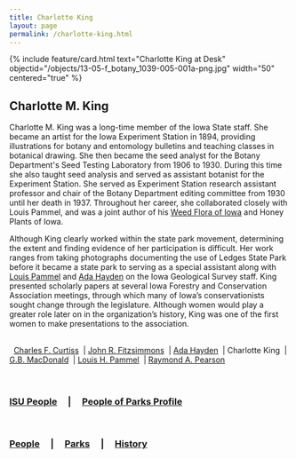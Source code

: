 ```yaml
---
title: Charlotte King
layout: page
permalink: /charlotte-king.html
---
```


{% include feature/card.html text="Charlotte King at Desk" objectid="/objects/13-05-f_botany_1039-005-001a-png.jpg" width="50" centered="true" %}


## Charlotte M. King

Charlotte M. King was a long-time member of the Iowa State staff. She became an artist for the Iowa Experiment Station in 1894, providing illustrations for botany and entomology bulletins and teaching classes in botanical drawing. She then became the seed analyst for the Botany Department's Seed Testing Laboratory from 1906 to 1930. During this time she also taught seed analysis and served as assistant botanist for the Experiment Station. She served as Experiment Station research assistant professor and chair of the Botany Department editing committee from 1930 until her death in 1937. Throughout her career, she collaborated closely with Louis Pammel, and was a joint author of his <a href="https://archive.org/details/weedfloraofiowa01pamm">Weed Flora of Iowa</a> and Honey Plants of Iowa.

Although King clearly worked within the state park movement, determining the extent and finding evidence of her participation is difficult. Her work ranges from taking photographs documenting the use of Ledges State Park before it became a state park to serving as a special assistant along with <a href="louis-h-pammel">Louis Pammel</a> and <a href="ada-hayden">Ada Hayden</a> on the Iowa Geological Survey staff. King presented scholarly papers at several Iowa Forestry and Conservation Association meetings, through which many of Iowa’s conservationists sought change through the legislature. Although women would play a greater role later on in the organization’s history, King was one of the first women to make presentations to the association.
<br>
<br>
<div>
&nbsp; <a href="/charles-f-curtiss.html">Charles F. Curtiss</a> 
&nbsp;| <a href="/john-r-fitzsimmons.html">John R. Fitzsimmons</a>
&nbsp;| <a href="/ada-hayden.html">Ada Hayden</a> 
&nbsp;| Charlotte King
&nbsp;| <a href="/gb-macdonald.html">G.B. MacDonald</a> 
&nbsp;| <a href="/louis-h-pammel.html">Louis H. Pammel</a> 
&nbsp;| <a href="/raymond-a-pearson.html">Raymond A. Pearson</a>
</div>
<br>
<br>

### <a href="/isu-people.html">ISU People</a> &nbsp; &nbsp; | &nbsp; &nbsp; <a href="/people-of-parks-profiles.html">People of Parks Profile</a>
<br>

### <a href="/people-overview.html">People</a> &nbsp; &nbsp; | &nbsp; &nbsp; <a href="/state-parks-overview.html">Parks</a> &nbsp; &nbsp; | &nbsp; &nbsp; <a href="/history-overview.html">History</a>